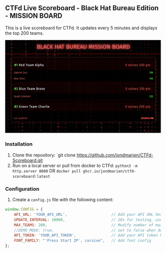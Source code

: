 ## CTFd Live Scoreboard - Black Hat Bureau Edition - MISSION BOARD

This is a live scoreboard for CTFd. It updates every 5 minutes and displays the top 200 teams.

![CTFd Live Scoreboard](https://github.com/jondmarien/CTFd-Live-Scoreboard/blob/main/BHB%20Mission%20Board.png)

### Installation

1. Clone the repository: `git clone https://github.com/jondmarien/CTFd-Scoreboard.git
2. Run on a local server or pull from docker to CTFd: 
`python3 -m http.server 8000`
OR
`docker pull ghcr.io/jondmarien/ctfd-scoreboard:latest`

### Configuration
1. Create a `config.js` file with the following content:
```javascript
window.CONFIG = {
    API_URL: 'YOUR_API_URL',                    // Add your API URL here
    UPDATE_INTERVAL: 10000,                     // 10s for testing, usually 5 minutes so 300000ms
    MAX_TEAMS: 200,                             // Modify number of max teams if needed
    //DEMO_MODE: true,                          // set to false when deploying, true for demo data from CTFd
    API_TOKEN: 'YOUR_API_TOKEN',                // Add your API token here
    FONT_FAMILY: "'Press Start 2P', cursive",   // Add font config
};
```

